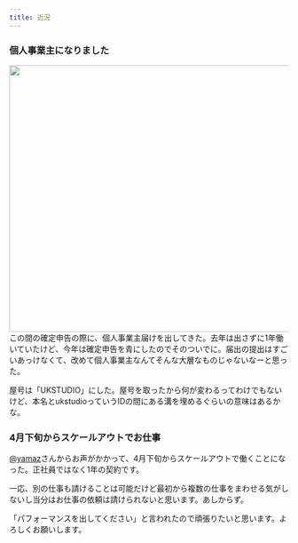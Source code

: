 ```yaml
---
title: 近況
---
```

<h3>個人事業主になりました</h3>
<a href="http://ukstudio.jp/wp-content/uploads/2011/03/FxCam_1300951372227.jpg"><img src="http://ukstudio.jp/wp-content/uploads/2011/03/FxCam_1300951372227.jpg" alt="" title="FxCam_1300951372227" width="720" height="480" class="alignnone size-full wp-image-824" /></a>
この間の確定申告の際に、個人事業主届けを出してきた。去年は出さずに1年働いていたけど、今年は確定申告を青にしたのでそのついでに。届出の提出はすごいあっけなくて、改めて個人事業主なんてそんな大層なものじゃないなーと思った。

屋号は「UKSTUDIO」にした。屋号を取ったから何が変わるってわけでもないけど、本名とukstudioっていうIDの間にある溝を埋めるぐらいの意味はあるかな。

<h3>4月下旬からスケールアウトでお仕事</h3>
<a href='http://twitter.com/yamaz'>@yamaz</a>さんからお声がかかって、4月下旬からスケールアウトで働くことになった。正社員ではなく1年の契約です。

一応、別の仕事も請けることは可能だけど最初から複数の仕事をまわせる気がしないし当分はお仕事の依頼は請けられないと思います。あしからず。

「パフォーマンスを出してください」と言われたので頑張りたいと思います。よろしくお願いします。
